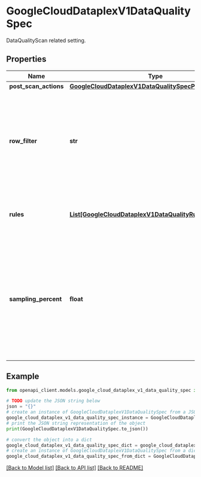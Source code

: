 # GoogleCloudDataplexV1DataQualitySpec

DataQualityScan related setting.

## Properties

Name | Type | Description | Notes
------------ | ------------- | ------------- | -------------
**post_scan_actions** | [**GoogleCloudDataplexV1DataQualitySpecPostScanActions**](GoogleCloudDataplexV1DataQualitySpecPostScanActions.md) |  | [optional] 
**row_filter** | **str** | Optional. A filter applied to all rows in a single DataScan job. The filter needs to be a valid SQL expression for a WHERE clause in BigQuery standard SQL syntax. Example: col1 &gt;&#x3D; 0 AND col2 &lt; 10 | [optional] 
**rules** | [**List[GoogleCloudDataplexV1DataQualityRule]**](GoogleCloudDataplexV1DataQualityRule.md) | Required. The list of rules to evaluate against a data source. At least one rule is required. | [optional] 
**sampling_percent** | **float** | Optional. The percentage of the records to be selected from the dataset for DataScan. Value can range between 0.0 and 100.0 with up to 3 significant decimal digits. Sampling is not applied if sampling_percent is not specified, 0 or 100. | [optional] 

## Example

```python
from openapi_client.models.google_cloud_dataplex_v1_data_quality_spec import GoogleCloudDataplexV1DataQualitySpec

# TODO update the JSON string below
json = "{}"
# create an instance of GoogleCloudDataplexV1DataQualitySpec from a JSON string
google_cloud_dataplex_v1_data_quality_spec_instance = GoogleCloudDataplexV1DataQualitySpec.from_json(json)
# print the JSON string representation of the object
print(GoogleCloudDataplexV1DataQualitySpec.to_json())

# convert the object into a dict
google_cloud_dataplex_v1_data_quality_spec_dict = google_cloud_dataplex_v1_data_quality_spec_instance.to_dict()
# create an instance of GoogleCloudDataplexV1DataQualitySpec from a dict
google_cloud_dataplex_v1_data_quality_spec_from_dict = GoogleCloudDataplexV1DataQualitySpec.from_dict(google_cloud_dataplex_v1_data_quality_spec_dict)
```
[[Back to Model list]](../README.md#documentation-for-models) [[Back to API list]](../README.md#documentation-for-api-endpoints) [[Back to README]](../README.md)


